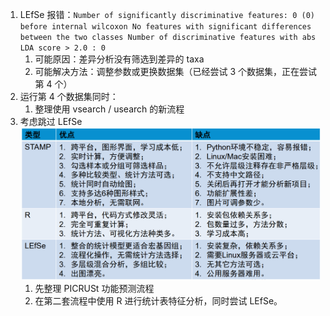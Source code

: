 1. LEfSe 报错：`Number of significantly discriminative features: 0 (0) before internal wilcoxon No features with significant differences between the two classes Number of discriminative features with abs LDA score > 2.0 : 0`
   1. 可能原因：差异分析没有筛选到差异的 taxa
   2. 可能解决方法：调整参数或更换数据集（已经尝试 3 个数据集，正在尝试第 4 个）
2. 运行第 4 个数据集同时：
   1. 整理使用 vsearch / usearch 的新流程
3. 考虑跳过 LEfSe
   ![image-20240423155814424](PipelineV2_img/image-20240423155814424.png)
   1. 先整理 PICRUSt 功能预测流程
   2. 在第二套流程中使用 R 进行统计表特征分析，同时尝试 LEfSe。